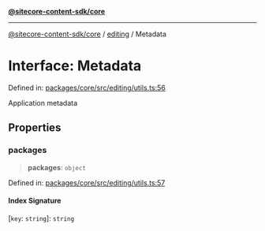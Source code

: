 [**@sitecore-content-sdk/core**](../../README.md)

***

[@sitecore-content-sdk/core](../../README.md) / [editing](../README.md) / Metadata

# Interface: Metadata

Defined in: [packages/core/src/editing/utils.ts:56](https://github.com/Sitecore/content-sdk/blob/4103c5589d5589e11cd6164ccfd2c9755e694a65/packages/core/src/editing/utils.ts#L56)

Application metadata

## Properties

### packages

> **packages**: `object`

Defined in: [packages/core/src/editing/utils.ts:57](https://github.com/Sitecore/content-sdk/blob/4103c5589d5589e11cd6164ccfd2c9755e694a65/packages/core/src/editing/utils.ts#L57)

#### Index Signature

\[`key`: `string`\]: `string`
